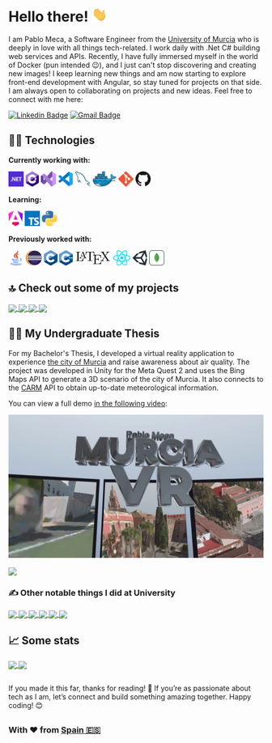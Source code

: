 # Hello there! <img src="images/wave.gif" width="30">

I am Pablo Meca, a Software Engineer from the [University of Murcia](https://www.um.es/web/informatica/) who is deeply in love with all things tech-related. I work daily with .Net C# building web services and APIs. Recently, I have fully immersed myself in the world of Docker (pun intended 😉), and I just can't stop discovering and creating new images! I keep learning new things and am now starting to explore front-end development with Angular, so stay tuned for projects on that side. I am always open to collaborating on projects and new ideas. Feel free to connect with me here:

[![Linkedin Badge](https://img.shields.io/badge/-Pablo%20Meca-blue?style=flat-square&logo=Linkedin&logoColor=white&link=https://www.linkedin.com/in/pjmeca/)](https://www.linkedin.com/in/pjmeca/)
[![Gmail Badge](https://img.shields.io/badge/-hello@pjmeca.com-c14438?style=flat-square&logo=Gmail&logoColor=white&link=mailto:hello@pjmeca.com)](mailto:hello@pjmeca.com)


## 🧑‍💻 Technologies

**Currently working with:**

<a href="https://dotnet.microsoft.com/" title="dotNet"><img height=30 src="images/icons/dotnet.png" /></a>
<a href="http://csharp.net/" title="C#"><img height=30 src="images/icons/csharp.png" /></a>
<a href="https://visualstudio.microsoft.com/" title="Visual Studio"><img height=30 src="images/icons/vs.png" /></a>
<a href="https://code.visualstudio.com/" title="Visual Studio Code"><img height=30 src="images/icons/vscode.png" /></a>
<a href="https://www.mysql.com/" title="MySQL"><img height=30 src="images/icons/mysql.png" /></a>
<a href="https://www.docker.com/" title="Docker"><img height=30 src="images/icons/docker.png" /></a>
<a href="https://git-scm.com/" title="Git"><img height=30 src="images/icons/git.png" /></a>
<a href="https://github.com/" title="GitHub"><img height=30 src="images/icons/github.png" /></a>

**Learning:**

<a href="https://angular.dev/" title="Angular"><img height=30 src="images/icons/angular.png"/></a>
<a href="https://www.typescriptlang.org/" title="TypeScript"><img height=30 src="images/icons/typescript.png" /></a>
<a href="https://www.python.org/" title="Python"><img height=30 src="images/icons/python.png" /></a>

**Previously worked with:**

<a href="https://www.java.com/" title="Java"><img height=30 src="images/icons/java.png" /></a>
<a href="https://www.eclipse.org" title="Eclipse"><img height=30 src="images/icons/eclipse.svg" /></a>
<a href="https://www.gnu.org/software/gnu-c-manual/" title="C"><img height=30 src="images/icons/c.png" /></a>
<a href="https://isocpp.org" title="C++"><img height=30 src="images/icons/c++.png" /></a>
<a href="https://www.latex-project.org" title="LaTeX"><img height=30 src="images/icons/latex.svg" /></a>
<a href="https://reactjs.org/" title="React"><img height=30 src="images/icons/react.png" /></a>
<a href="https://unity.com/" title="Unity"><img height=30 src="images/icons/unity.png" /></a>
<a href="https://www.mongodb.com" title="MongoDB"><img height=30 src="images/icons/mongodb.png" /></a>


## 🔝 Check out some of my projects

<a href="https://github.com/pjmeca/volume-normalizer">
  <img height=150 align="center" src="https://github-readme-stats.pjmeca.com/pin/?username=pjmeca&repo=volume-normalizer&theme=tokyonight&hide_border=true" />
</a>
<a href="https://github.com/pjmeca/Fluent.TryCatch">
  <img height=150 align="center" src="https://github-readme-stats.pjmeca.com/pin/?username=pjmeca&repo=Fluent.TryCatch&theme=tokyonight&hide_border=true" />
</a>
<a href="https://github.com/pjmeca/spotify-downloader">
  <img height=150 align="center" src="https://github-readme-stats.pjmeca.com/pin/?username=pjmeca&repo=spotify-downloader&theme=tokyonight&hide_border=true" />
</a>
<a href="https://github.com/pjmeca/WordleSolver">
  <img height=150 align="center" src="https://github-readme-stats.pjmeca.com/pin/?username=pjmeca&repo=WordleSolver&theme=tokyonight&hide_border=true" />
</a>


## 🧑‍🎓 My Undergraduate Thesis

For my Bachelor's Thesis, I developed a virtual reality application to experience [the city of Murcia](https://www.google.com/search?q=murcia) and raise awareness about air quality. The project was developed in Unity for the Meta Quest 2 and uses the Bing Maps API to generate a 3D scenario of the city of Murcia. It also connects to the [CARM](https://www.carm.es/web/pagina) API to obtain up-to-date meteorological information.

You can view a full demo [in the following video](https://github.com/pjmeca/pjmeca/blob/main/images/murcia-vr.png?raw=true):

[![Murcia VR demo](images/murcia-vr.png)](https://www.youtube.com/watch?v=A2XpRTwfmzo)

<a href="https://github.com/pjmeca/MurciaVR-code">
  <img height=200 align="center" src="https://github-readme-stats.pjmeca.com/pin/?username=pjmeca&repo=MurciaVR-code&theme=tokyonight&hide_border=true" />
</a>


### ✍️ Other notable things I did at University
<a href="https://github.com/pjmeca/EscenarioProcessing">
  <img height=150 align="center" src="https://github-readme-stats.pjmeca.com/pin/?username=pjmeca&repo=EscenarioProcessing&theme=tokyonight&hide_border=true" />
</a>
<a href="https://github.com/pjmeca/ZeppelinUM">
  <img height=150 align="center" src="https://github-readme-stats.pjmeca.com/pin/?username=pjmeca&repo=ZeppelinUM&theme=tokyonight&hide_border=true" />
</a>
<a href="https://github.com/pjmeca/AlgoritmoGenetico">
  <img height=150 align="center" src="https://github-readme-stats.pjmeca.com/pin/?username=pjmeca&repo=AlgoritmoGenetico&theme=tokyonight&hide_border=true" />
</a>
<a href="https://github.com/pjmeca/AppVideo">
  <img height=150 align="center" src="https://github-readme-stats.pjmeca.com/pin/?username=pjmeca&repo=AppVideo&theme=tokyonight&hide_border=true" />
</a>
<a href="https://github.com/pjmeca/MiniC">
  <img height=150 align="center" src="https://github-readme-stats.pjmeca.com/pin/?username=pjmeca&repo=MiniC&theme=tokyonight&hide_border=true" />
</a>
<a href="https://github.com/pjmeca/GALAX">
  <img height=150 align="center" src="https://github-readme-stats.pjmeca.com/pin/?username=pjmeca&repo=GALAX&theme=tokyonight&hide_border=true" />
</a>


## 📈 Some stats

<a href="https://github.com/pjmeca">
  <img height=200 align="center" src="https://github-readme-stats.pjmeca.com/?username=pjmeca&layout=compact&show=prs_merged,prs_merged_percentage&show_icons=true&theme=tokyonight&hide_border=true" />
</a>
<a href="https://github.com/pjmeca">
  <img height=200 align="center" src="https://github-readme-stats.pjmeca.com/top-langs?username=pjmeca&layout=compact&langs_count=8&card_width=320&theme=tokyonight&hide_border=true" />
</a>


##

If you made it this far, thanks for reading! 🚀 If you’re as passionate about tech as I am, let’s connect and build something amazing together. Happy coding! 😊

##

### With ♥️ from [Spain 🇪🇸](https://www.google.com/search?q=spain)